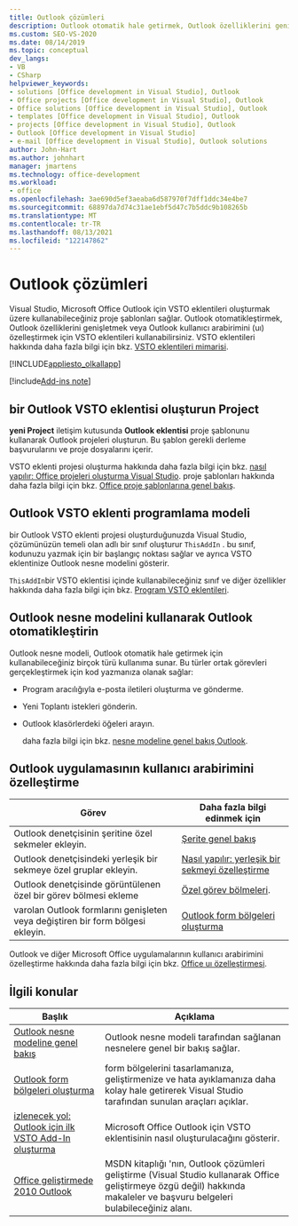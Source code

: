 ```yaml
---
title: Outlook çözümleri
description: Outlook otomatik hale getirmek, Outlook özelliklerini genişletmek veya Outlook kullanıcı arabirimini (uı) özelleştirmek için VSTO eklentilerini nasıl kullanabileceğinizi öğrenin.
ms.custom: SEO-VS-2020
ms.date: 08/14/2019
ms.topic: conceptual
dev_langs:
- VB
- CSharp
helpviewer_keywords:
- solutions [Office development in Visual Studio], Outlook
- Office projects [Office development in Visual Studio], Outlook
- Office solutions [Office development in Visual Studio], Outlook
- templates [Office development in Visual Studio], Outlook
- projects [Office development in Visual Studio], Outlook
- Outlook [Office development in Visual Studio]
- e-mail [Office development in Visual Studio], Outlook solutions
author: John-Hart
ms.author: johnhart
manager: jmartens
ms.technology: office-development
ms.workload:
- office
ms.openlocfilehash: 3ae690d5ef3aeaba6d587970f7dff1ddc34e4be7
ms.sourcegitcommit: 68897da7d74c31ae1ebf5d47c7b5ddc9b108265b
ms.translationtype: MT
ms.contentlocale: tr-TR
ms.lasthandoff: 08/13/2021
ms.locfileid: "122147862"
---
```

# <a name="outlook-solutions"></a>Outlook çözümleri
  Visual Studio, Microsoft Office Outlook için VSTO eklentileri oluşturmak üzere kullanabileceğiniz proje şablonları sağlar. Outlook otomatikleştirmek, Outlook özelliklerini genişletmek veya Outlook kullanıcı arabirimini (uı) özelleştirmek için VSTO eklentileri kullanabilirsiniz. VSTO eklentileri hakkında daha fazla bilgi için bkz. [VSTO eklentileri mimarisi](../vsto/architecture-of-vsto-add-ins.md).

 [!INCLUDE[appliesto_olkallapp](../vsto/includes/appliesto-olkallapp-md.md)]

[!include[Add-ins note](includes/addinsnote.md)]

## <a name="create-an-outlook-vsto-add-in-project"></a>bir Outlook VSTO eklentisi oluşturun Project
 **yeni Project** iletişim kutusunda **Outlook eklentisi** proje şablonunu kullanarak Outlook projeleri oluşturun. Bu şablon gerekli derleme başvurularını ve proje dosyalarını içerir.

 VSTO eklenti projesi oluşturma hakkında daha fazla bilgi için bkz. [nasıl yapılır: Office projeleri oluşturma Visual Studio](../vsto/how-to-create-office-projects-in-visual-studio.md). proje şablonları hakkında daha fazla bilgi için bkz. [Office proje şablonlarına genel bakış](../vsto/office-project-templates-overview.md).

## <a name="outlook-vsto-add-in-programming-model"></a>Outlook VSTO eklenti programlama modeli
 bir Outlook VSTO eklenti projesi oluşturduğunuzda Visual Studio, çözümünüzün temeli olan adlı bir sınıf oluşturur `ThisAddIn` . bu sınıf, kodunuzu yazmak için bir başlangıç noktası sağlar ve ayrıca VSTO eklentinize Outlook nesne modelini gösterir.

 `ThisAddIn`bir VSTO eklentisi içinde kullanabileceğiniz sınıf ve diğer özellikler hakkında daha fazla bilgi için bkz. [Program VSTO eklentileri](../vsto/programming-vsto-add-ins.md).

## <a name="automate-outlook-by-using-the-outlook-object-model"></a>Outlook nesne modelini kullanarak Outlook otomatikleştirin
 Outlook nesne modeli, Outlook otomatik hale getirmek için kullanabileceğiniz birçok türü kullanıma sunar. Bu türler ortak görevleri gerçekleştirmek için kod yazmanıza olanak sağlar:

- Program aracılığıyla e-posta iletileri oluşturma ve gönderme.

- Yeni Toplantı istekleri gönderin.

- Outlook klasörlerdeki öğeleri arayın.

  daha fazla bilgi için bkz. [nesne modeline genel bakış Outlook](../vsto/outlook-object-model-overview.md).

## <a name="customize-the-user-interface-of-an-outlook-application"></a>Outlook uygulamasının kullanıcı arabirimini özelleştirme

|Görev|Daha fazla bilgi edinmek için|
|----------|--------------------------|
|Outlook denetçisinin şeritine özel sekmeler ekleyin.|[Şerite genel bakış](../vsto/ribbon-overview.md)|
|Outlook denetçisindeki yerleşik bir sekmeye özel gruplar ekleyin.|[Nasıl yapılır: yerleşik bir sekmeyi özelleştirme](../vsto/how-to-customize-a-built-in-tab.md)|
|Outlook denetçisinde görüntülenen özel bir görev bölmesi ekleme|[Özel görev bölmeleri](../vsto/custom-task-panes.md).|
|varolan Outlook formlarını genişleten veya değiştiren bir form bölgesi ekleyin.|[Outlook form bölgeleri oluşturma](../vsto/creating-outlook-form-regions.md)|

 Outlook ve diğer Microsoft Office uygulamalarının kullanıcı arabirimini özelleştirme hakkında daha fazla bilgi için bkz. [Office uı özelleştirmesi](../vsto/office-ui-customization.md).

## <a name="related-topics"></a>İlgili konular

|Başlık|Açıklama|
|-----------|-----------------|
|[Outlook nesne modeline genel bakış](../vsto/outlook-object-model-overview.md)|Outlook nesne modeli tarafından sağlanan nesnelere genel bir bakış sağlar.|
|[Outlook form bölgeleri oluşturma](../vsto/creating-outlook-form-regions.md)|form bölgelerini tasarlamanıza, geliştirmenize ve hata ayıklamanıza daha kolay hale getirerek Visual Studio tarafından sunulan araçları açıklar.|
|[izlenecek yol: Outlook için ilk VSTO Add-In oluşturma](../vsto/walkthrough-creating-your-first-vsto-add-in-for-outlook.md)|Microsoft Office Outlook için VSTO eklentisinin nasıl oluşturulacağını gösterir.|
|[Office geliştirmede 2010 Outlook](/previous-versions/office/developer/office-2010/ff458122(v=office.14))|MSDN kitaplığı 'nın, Outlook çözümleri geliştirme (Visual Studio kullanarak Office geliştirmeye özgü değil) hakkında makaleler ve başvuru belgeleri bulabileceğiniz alanı.|
